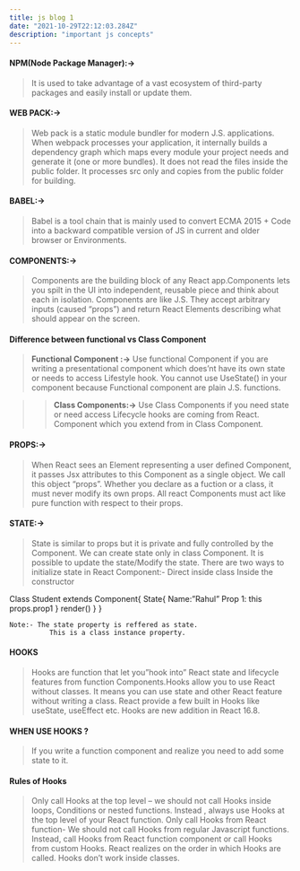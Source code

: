 ```yaml
---
title: js blog 1
date: "2021-10-29T22:12:03.284Z"
description: "important js concepts"
---
```


#### NPM(Node Package Manager):->
> It is used to take advantage of a vast ecosystem of third-party packages and easily install or update them.


#### WEB PACK:->
> Web pack is a static module bundler for modern J.S. applications. When webpack processes your application, it internally builds a dependency graph which maps every module your project needs and generate it (one or more bundles). It does not read the files inside the public folder. It processes src only and copies from the public folder for building.


 #### BABEL:->
> Babel is a tool chain that is mainly used to convert ECMA 2015 + Code into a backward compatible version of JS in current and older browser or Environments.

#### COMPONENTS:->
> Components are the building block of any React app.Components lets you spilt in the UI into independent, reusable piece and think about each in isolation.
 Components are like J.S. They accept arbitrary inputs (caused “props”) and return React Elements describing what should appear on the screen.


#### Difference between functional vs Class Component

> **Functional Component :->**
>Use functional Component if you are writing a presentational component which does’nt have its own state or needs to access Lifestyle hook. You cannot use UseState() in your component because Functional component are plain J.S. functions.

>>**Class Components:->**
Use Class Components if you need state or need access Lifecycle hooks are coming from React. Component which you extend from in Class Component.


#### PROPS:->
> When React sees an Element representing a user defined Component, it passes Jsx attributes to this Component as a single object. We call this object “props”.
Whether you declare as a fuction or a class, it must never modify its own props.
All react Components must act like pure function with respect to their props.

#### STATE:->
>State is similar to props but it is private and fully controlled by the Component. We can create state only in class Component. It is possible to update the state/Modify the state.
There are two ways to initialize state in React Component:-
Direct inside class
Inside the constructor




   Class Student extends Component{
State{
Name:”Rahul”
Prop 1: this props.prop1
}
render() }
}


    Note:- The state property is reffered as state.
              This is a class instance property.




#### HOOKS
>Hooks are function that let you”hook into” React state and lifecycle features from function Components.Hooks allow you to use React without classes. It means you can use state and other React feature without writing a class.
React provide a few built in Hooks like useState, useEffect etc.
Hooks are new addition in React 16.8.

#### WHEN USE HOOKS ?

> If you write a function component and realize you need to add some state to it.
>
#### Rules of Hooks
>
> Only call Hooks at the top level – we should not call Hooks inside loops, Conditions or nested functions. Instead , always use Hooks at the top level of your React function.
Only call Hooks from React function- We should not call Hooks from regular Javascript functions. Instead, call Hooks from React function component or call Hooks from custom Hooks.
React realizes on the order in which Hooks are called.
  Hooks don’t work inside classes.
>

 
